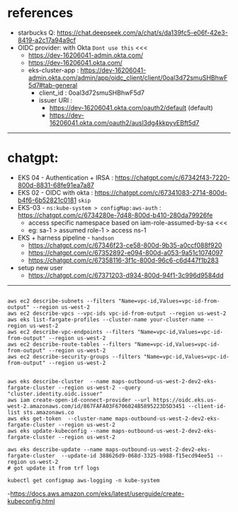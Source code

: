 # references
- starbucks Q: https://chat.deepseek.com/a/chat/s/da139fc5-e06f-42e3-8419-a2c17a94a9cf
- OIDC provider: with Okta `Dont use this`  <<<
    - https://dev-16206041-admin.okta.com/
    - https://dev-16206041.okta.com/
    - eks-cluster-app : https://dev-16206041-admin.okta.com/admin/app/oidc_client/client/0oal3d72smuSHBhwF5d7#tab-general
        - client_id : 0oal3d72smuSHBhwF5d7
        - issuer URI :
            - https://dev-16206041.okta.com/oauth2/default (default)
            - https://dev-16206041.okta.com/oauth2/ausl3dg4kkpyvEBft5d7
---  
# chatgpt:
- EKS 04 - Authentication + IRSA  : https://chatgpt.com/c/67342f43-7220-800d-8831-68fe91ea7a87
- EKS 02 - OIDC with okta : https://chatgpt.com/c/67341083-2714-800d-b4f6-6b52821c0181 `skip`
- EKS-03 - `ns:kube-system > configMap:aws-auth` : https://chatgpt.com/c/6734280e-7d48-800d-b410-280da79926fe
    - access  specific namespace based on iam-role-assumed-by-sa  <<<
    - eg: sa-1 > assumed role-1 > access ns-1
- EKS + harness pipeline - `handson`
  - https://chatgpt.com/c/67346f23-ce58-800d-9b35-a0ccf088f920
  - https://chatgpt.com/c/67352892-e094-800d-a053-9a51c1074097
  - https://chatgpt.com/c/67358116-3f1c-800d-96c6-c6d447f1b283
- setup new user
  - https://chatgpt.com/c/67371203-d934-800d-94f1-3c996d9584dd
---
```

aws ec2 describe-subnets --filters "Name=vpc-id,Values=vpc-id-from-output" --region us-west-2
aws ec2 describe-vpcs --vpc-ids vpc-id-from-output --region us-west-2
aws eks list-fargate-profiles --cluster-name your-cluster-name --region us-west-2
aws ec2 describe-vpc-endpoints --filters "Name=vpc-id,Values=vpc-id-from-output" --region us-west-2
aws ec2 describe-route-tables --filters "Name=vpc-id,Values=vpc-id-from-output" --region us-west-2
aws ec2 describe-security-groups --filters "Name=vpc-id,Values=vpc-id-from-output" --region us-west-2


aws eks describe-cluster  --name maps-outbound-us-west-2-dev2-eks-fargate-cluster --region us-west-2 --query "cluster.identity.oidc.issuer"
aws iam create-open-id-connect-provider --url https://oidc.eks.us-west-2.amazonaws.com/id/867FAFA03F6706024B5895223D5D3451 --client-id-list sts.amazonaws.co
aws eks get-token  --cluster-name maps-outbound-us-west-2-dev2-eks-fargate-cluster --region us-west-2
aws eks update-kubeconfig --name maps-outbound-us-west-2-dev2-eks-fargate-cluster --region us-west-2

aws eks describe-update --name maps-outbound-us-west-2-dev2-eks-fargate-cluster  --update-id 388626d9-068d-3325-b988-f15ecd94ee51 --region us-west-2
# got update it from trf logs

kubectl get configmap aws-logging -n kube-system
```

-https://docs.aws.amazon.com/eks/latest/userguide/create-kubeconfig.html